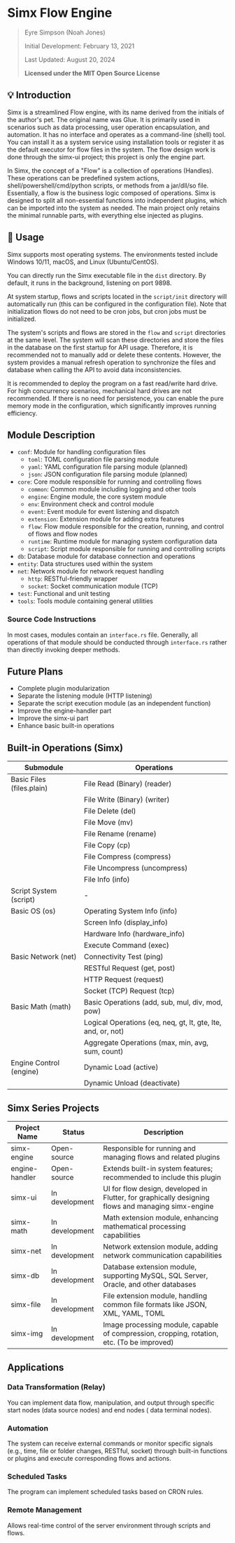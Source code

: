 # Simx Flow Engine

> Eyre Simpson (Noah Jones)
>
> Initial Development: February 13, 2021
>
> Last Updated: August 20, 2024
>
> **Licensed under the MIT Open Source License**

## 💡 Introduction

Simx is a streamlined Flow engine, with its name derived from the initials of the author's pet. The original name was
Glue. It is primarily used in scenarios such as data processing, user operation encapsulation, and automation. It has no
interface and operates as a command-line (shell) tool. You can install it as a system service using installation tools
or register it as the default executor for flow files in the system. The flow design work is done through the simx-ui
project; this project is only the engine part.

In Simx, the concept of a "Flow" is a collection of operations (Handles). These operations can be predefined system
actions, shell/powershell/cmd/python scripts, or methods from a jar/dll/so file. Essentially, a flow is the business
logic composed of operations. Simx is designed to split all non-essential functions into independent plugins, which can
be imported into the system as needed. The main project only retains the minimal runnable parts, with everything else
injected as plugins.

## 🌟 Usage

Simx supports most operating systems. The environments tested include Windows 10/11, macOS, and Linux (Ubuntu/CentOS).

You can directly run the Simx executable file in the `dist` directory. By default, it runs in the background, listening
on port 9898.

At system startup, flows and scripts located in the `script/init` directory will automatically run (this can be
configured in the configuration file). Note that initialization flows do not need to be cron jobs, but cron jobs must be
initialized.

The system's scripts and flows are stored in the `flow` and `script` directories at the same level. The system will scan
these directories and store the files in the database on the first startup for API usage. Therefore, it is recommended
not to manually add or delete these contents. However, the system provides a manual refresh operation to synchronize the
files and database when calling the API to avoid data inconsistencies.

It is recommended to deploy the program on a fast read/write hard drive. For high concurrency scenarios, mechanical hard
drives are not recommended. If there is no need for persistence, you can enable the pure memory mode in the
configuration, which significantly improves running efficiency.

## Module Description

- `conf`: Module for handling configuration files
  - `toml`: TOML configuration file parsing module
  - `yaml`: YAML configuration file parsing module (planned)
  - `json`: JSON configuration file parsing module (planned)
- `core`: Core module responsible for running and controlling flows
  - `common`: Common module including logging and other tools
  - `engine`: Engine module, the core system module
  - `env`: Environment check and control module
  - `event`: Event module for event listening and dispatch
  - `extension`: Extension module for adding extra features
  - `flow`: Flow module responsible for the creation, running, and control of flows and flow nodes
  - `runtime`: Runtime module for managing system configuration data
  - `script`: Script module responsible for running and controlling scripts
- `db`: Database module for database connection and operations
- `entity`: Data structures used within the system
- `net`: Network module for network request handling
  - `http`: RESTful-friendly wrapper
  - `socket`: Socket communication module (TCP)
- `test`: Functional and unit testing
- `tools`: Tools module containing general utilities

### Source Code Instructions

In most cases, modules contain an `interface.rs` file. Generally, all operations of that module should be conducted
through `interface.rs` rather than directly invoking deeper methods.

## Future Plans

- Complete plugin modularization
- Separate the listening module (HTTP listening)
- Separate the script execution module (as an independent function)
- Improve the engine-handler part
- Improve the simx-ui part
- Enhance basic built-in operations

## Built-in Operations (Simx)

| **Submodule**             | **Operations**                                               |
|---------------------------|--------------------------------------------------------------|
| Basic Files (files.plain) | File Read (Binary) (reader)                                  |
|                           | File Write (Binary) (writer)                                 |
|                           | File Delete (del)                                            |
|                           | File Move (mv)                                               |
|                           | File Rename (rename)                                         |
|                           | File Copy (cp)                                               |
|                           | File Compress (compress)                                     |
|                           | File Uncompress (uncompress)                                 |
|                           | File Info (info)                                             |
| Script System (script)    | -                                                            |
| Basic OS (os)             | Operating System Info (info)                                 |
|                           | Screen Info (display_info)                                   |
|                           | Hardware Info (hardware_info)                                |
|                           | Execute Command (exec)                                       |
| Basic Network (net)       | Connectivity Test (ping)                                     |
|                           | RESTful Request (get, post)                                  |
|                           | HTTP Request (request)                                       |
|                           | Socket (TCP) Request (tcp)                                   |
| Basic Math (math)         | Basic Operations (add, sub, mul, div, mod, pow)              |
|                           | Logical Operations (eq, neq, gt, lt, gte, lte, and, or, not) |
|                           | Aggregate Operations (max, min, avg, sum, count)             |
| Engine Control (engine)   | Dynamic Load (active)                                        |
|                           | Dynamic Unload (deactivate)                                  |

## Simx Series Projects

| **Project Name** | **Status**     | **Description**                                                                                    |
|------------------|----------------|----------------------------------------------------------------------------------------------------|
| simx-engine      | Open-source    | Responsible for running and managing flows and related plugins                                     |
| engine-handler   | Open-source    | Extends built-in system features; recommended to include this plugin                               |
| simx-ui          | In development | UI for flow design, developed in Flutter, for graphically designing flows and managing simx-engine |
| simx-math        | In development | Math extension module, enhancing mathematical processing capabilities                              |
| simx-net         | In development | Network extension module, adding network communication capabilities                                |
| simx-db          | In development | Database extension module, supporting MySQL, SQL Server, Oracle, and other databases               |
| simx-file        | In development | File extension module, handling common file formats like JSON, XML, YAML, TOML                     |
| simx-img         | In development | Image processing module, capable of compression, cropping, rotation, etc. (To be improved)         |

## Applications

### Data Transformation (Relay)

You can implement data flow, manipulation, and output through specific start nodes (data source nodes) and end nodes (
data terminal nodes).

### Automation

The system can receive external commands or monitor specific signals (e.g., time, file or folder changes, RESTful,
socket) through built-in functions or plugins and execute corresponding flows and actions.

### Scheduled Tasks

The program can implement scheduled tasks based on CRON rules.

### Remote Management

Allows real-time control of the server environment through scripts and flows.